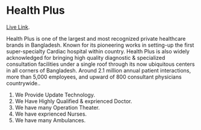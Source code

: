 # Health Plus

[Live Link](https://github.com/facebook/create-react-app).

Health Plus is one of the largest and most recognized private healthcare brands in Bangladesh. Known for its pioneering works in setting-up the first super-specialty Cardiac hospital within country. Health Plus is also widely acknowledged for bringing high quality diagnostic & specialized consultation facilities under a single roof through its now ubiquitous centers in all corners of Bangladesh. Around 2.1 million annual patient interactions, more than 5,000 employees, and upward of 800 consultant physicians countrywide..

1. We Provide Update Technology.
2. We Have Highly Qualified & exprienced Doctor.
3. We have many Operation Theater.
4. We have exprienced Nurses.
5. We have many Ambulances.